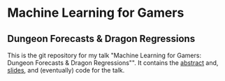# Machine Learning for Gamers
## Dungeon Forecasts & Dragon Regressions

This is the git repository for my talk "Machine Learning for Gamers: Dungeon Forecasts & Dragon Regressions"". It contains the [abstract](ABSTRACT.md) and, [slides](slides), and (eventually) code for the talk.
